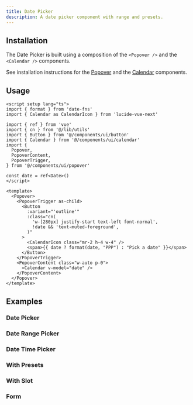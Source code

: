```yaml
---
title: Date Picker
description: A date picker component with range and presets.
---
```


<ComponentPreview name="DatePickerDemo"  />

## Installation

The Date Picker is built using a composition of the `<Popover />` and the `<Calendar />` components.

See installation instructions for the [Popover](/docs/components/popover#installation) and the [Calendar](/docs/components/calendar#installation) components.

## Usage

```vue
<script setup lang="ts">
import { format } from 'date-fns'
import { Calendar as CalendarIcon } from 'lucide-vue-next'

import { ref } from 'vue'
import { cn } from '@/lib/utils'
import { Button } from '@/components/ui/button'
import { Calendar } from '@/components/ui/calendar'
import {
  Popover,
  PopoverContent,
  PopoverTrigger,
} from '@/components/ui/popover'

const date = ref<Date>()
</script>

<template>
  <Popover>
    <PopoverTrigger as-child>
      <Button
        :variant="'outline'"
        :class="cn(
          'w-[280px] justify-start text-left font-normal',
          !date && 'text-muted-foreground',
        )"
      >
        <CalendarIcon class="mr-2 h-4 w-4" />
        <span>{{ date ? format(date, "PPP") : "Pick a date" }}</span>
      </Button>
    </PopoverTrigger>
    <PopoverContent class="w-auto p-0">
      <Calendar v-model="date" />
    </PopoverContent>
  </Popover>
</template>
```

## Examples

### Date Picker

<ComponentPreview name="DatePickerDemo"  />

### Date Range Picker

<ComponentPreview name="DatePickerWithRange"  />

### Date Time Picker

<ComponentPreview name="DateTimePickerDemo"  />

### With Presets

<ComponentPreview name="DatePickerWithPresets"  />

### With Slot

<ComponentPreview name="RangePickerWithSlot"  />

### Form

<ComponentPreview name="DatePickerForm"  />
